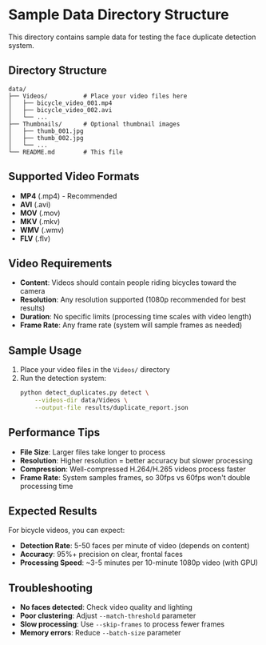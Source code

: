 # Sample Data Directory Structure

This directory contains sample data for testing the face duplicate detection system.

## Directory Structure

```
data/
├── Videos/          # Place your video files here
│   ├── bicycle_video_001.mp4
│   ├── bicycle_video_002.avi
│   └── ...
├── Thumbnails/      # Optional thumbnail images
│   ├── thumb_001.jpg
│   ├── thumb_002.jpg
│   └── ...
└── README.md        # This file
```

## Supported Video Formats

- **MP4** (.mp4) - Recommended
- **AVI** (.avi)
- **MOV** (.mov)
- **MKV** (.mkv)
- **WMV** (.wmv)
- **FLV** (.flv)

## Video Requirements

- **Content**: Videos should contain people riding bicycles toward the camera
- **Resolution**: Any resolution supported (1080p recommended for best results)
- **Duration**: No specific limits (processing time scales with video length)
- **Frame Rate**: Any frame rate (system will sample frames as needed)

## Sample Usage

1. Place your video files in the `Videos/` directory
2. Run the detection system:
   ```bash
   python detect_duplicates.py detect \
       --videos-dir data/Videos \
       --output-file results/duplicate_report.json
   ```

## Performance Tips

- **File Size**: Larger files take longer to process
- **Resolution**: Higher resolution = better accuracy but slower processing
- **Compression**: Well-compressed H.264/H.265 videos process faster
- **Frame Rate**: System samples frames, so 30fps vs 60fps won't double processing time

## Expected Results

For bicycle videos, you can expect:
- **Detection Rate**: 5-50 faces per minute of video (depends on content)
- **Accuracy**: 95%+ precision on clear, frontal faces
- **Processing Speed**: ~3-5 minutes per 10-minute 1080p video (with GPU)

## Troubleshooting

- **No faces detected**: Check video quality and lighting
- **Poor clustering**: Adjust `--match-threshold` parameter
- **Slow processing**: Use `--skip-frames` to process fewer frames
- **Memory errors**: Reduce `--batch-size` parameter
